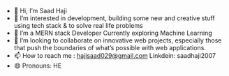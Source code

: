 - 👋 Hi, I’m Saad Haji
- 👀 I’m interested in development, building some new and creative stuff using tech stack & to solve real life problems 
- 🌱 I’m a MERN stack Developer Currently exploring Machine Learning
- 💞️ I’m looking to collaborate on innovative web projects, especially those that push the boundaries of what’s possible with web applications.
- 📫 How to reach me : hajisaad029@gmail.com Linkdein: saadhaji2007
- 😄 Pronouns: HE

<!---
saadhaji2007/saadhaji2007 is a ✨ special ✨ repository because its `README.md` (this file) appears on your GitHub profile.
You can click the Preview link to take a look at your changes.
--->
